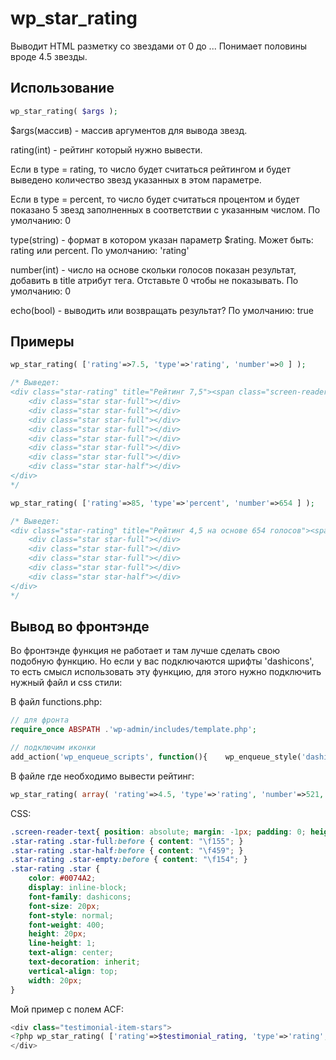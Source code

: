 # wp_star_rating
Выводит HTML разметку со звездами от 0 до ... Понимает половины вроде 4.5 звезды.

## Использование

```php
wp_star_rating( $args );
```

$args(массив) - массив аргументов для вывода звезд.

rating(int) - рейтинг который нужно вывести.

Если в type = rating, то число будет считаться рейтингом и будет выведено количество звезд указанных в этом параметре.

Если в type = percent, то число будет считаться процентом и будет показано 5 звезд заполненных в соответствии с указанным числом. По умолчанию: 0

type(string) - формат в котором указан параметр $rating. Может быть: rating или percent. По умолчанию: 'rating'

number(int) - число на основе скольки голосов показан результат, добавить в title атрибут тега. Отставьте 0 чтобы не показывать. По умолчанию: 0

echo(bool) - выводить или возвращать результат? По умолчанию: true

## Примеры

```php
wp_star_rating( ['rating'=>7.5, 'type'=>'rating', 'number'=>0 ] );

/* Выведет:
<div class="star-rating" title="Рейтинг 7,5"><span class="screen-reader-text">Рейтинг 7,5</span>
	<div class="star star-full"></div>
	<div class="star star-full"></div>
	<div class="star star-full"></div>
	<div class="star star-full"></div>
	<div class="star star-full"></div>
	<div class="star star-full"></div>
	<div class="star star-full"></div>
	<div class="star star-half"></div>
</div>
*/
```
```php
wp_star_rating( ['rating'=>85, 'type'=>'percent', 'number'=>654 ] );

/* Выведет:
<div class="star-rating" title="Рейтинг 4,5 на основе 654 голосов"><span class="screen-reader-text">Рейтинг 4,5 на основе 654 голосов</span>
	<div class="star star-full"></div>
	<div class="star star-full"></div>
	<div class="star star-full"></div>
	<div class="star star-full"></div>
	<div class="star star-half"></div>
</div>
*/
```
## Вывод во фронтэнде

Во фронтэнде функция не работает и там лучше сделать свою подобную функцию. Но если у вас подключаются шрифты 'dashicons', то есть смысл использовать эту функцию, для этого нужно подключить нужный файл и css стили:

В файл functions.php:

```php
// для фронта
require_once ABSPATH .'wp-admin/includes/template.php';

// подключим иконки
add_action('wp_enqueue_scripts', function(){    wp_enqueue_style('dashicons');    });
```

В файле где необходимо вывести рейтинг:

```php
wp_star_rating( array( 'rating'=>4.5, 'type'=>'rating', 'number'=>521, ) );
```

CSS:

```css
.screen-reader-text{ position: absolute; margin: -1px; padding: 0; height: 1px; width: 1px; overflow: hidden; clip: rect(0 0 0 0); border: 0; word-wrap: normal!important; }
.star-rating .star-full:before { content: "\f155"; }
.star-rating .star-half:before { content: "\f459"; }
.star-rating .star-empty:before { content: "\f154"; }
.star-rating .star {
	color: #0074A2;
	display: inline-block;
	font-family: dashicons;
	font-size: 20px;
	font-style: normal;
	font-weight: 400;
	height: 20px;
	line-height: 1;
	text-align: center;
	text-decoration: inherit;
	vertical-align: top;
	width: 20px;
}
```
Мой пример с полем ACF:
```php
<div class="testimonial-item-stars">
<?php wp_star_rating( ['rating'=>$testimonial_rating, 'type'=>'rating', 'number'=>0 ] );?>
</div>
```
